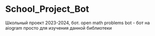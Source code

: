 # School_Project_Bot
Школьный проект 2023-2024, бот.
open math problems bot - бот на aiogram просто для изучения данной библиотеки
